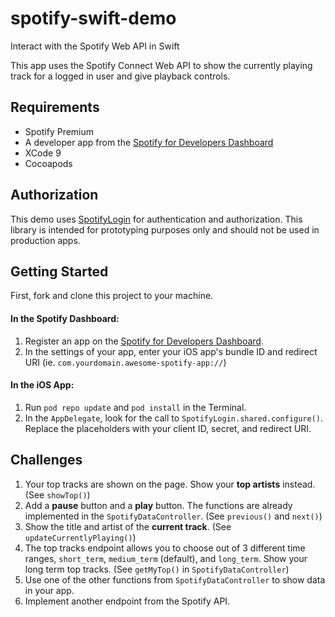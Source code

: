 # spotify-swift-demo
Interact with the Spotify Web API in Swift

This app uses the Spotify Connect Web API to show the currently playing track for a logged in user and give playback controls.

## Requirements
- Spotify Premium
- A developer app from the [Spotify for Developers Dashboard](https://beta.developer.spotify.com/dashboard)
- XCode 9
- Cocoapods

## Authorization

This demo uses [SpotifyLogin](https://github.com/spotify/SpotifyLogin) for authentication and authorization. This library is intended for prototyping purposes only and should not be used in production apps.

## Getting Started

First, fork and clone this project to your machine.

#### In the Spotify Dashboard:

1. Register an app on the [Spotify for Developers Dashboard](https://beta.developer.spotify.com/dashboard).
2. In the settings of your app, enter your iOS app's bundle ID and redirect URI (ie. `com.yourdomain.awesome-spotify-app://`)

#### In the iOS App:
1. Run `pod repo update` and `pod install` in the Terminal.
2. In the `AppDelegate`, look for the call to `SpotifyLogin.shared.configure()`. Replace the placeholders with your client ID, secret, and redirect URI.

## Challenges

1. Your top tracks are shown on the page. Show your **top artists** instead. (See `showTop()`)
2. Add a **pause** button and a **play** button. The functions are already implemented in the `SpotifyDataController`. (See `previous()` and `next()`) 
3. Show the title and artist of the **current track**. (See `updateCurrentlyPlaying()`)
4. The top tracks endpoint allows you to choose out of 3 different time ranges, `short_term`, `medium_term` (default), and `long_term`. Show your long term top tracks. (See `getMyTop()` in `SpotifyDataController`)
5. Use one of the other functions from `SpotifyDataController` to show data in your app.
6. Implement another endpoint from the Spotify API.

